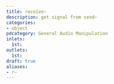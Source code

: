 ```yaml
---
title: receive~
description: get signal from send~
categories:
- object
pdcategory: General Audio Manipulation
inlets:
  1st:
outlets:
  1st:
draft: true
aliases:
- r~
---
```


